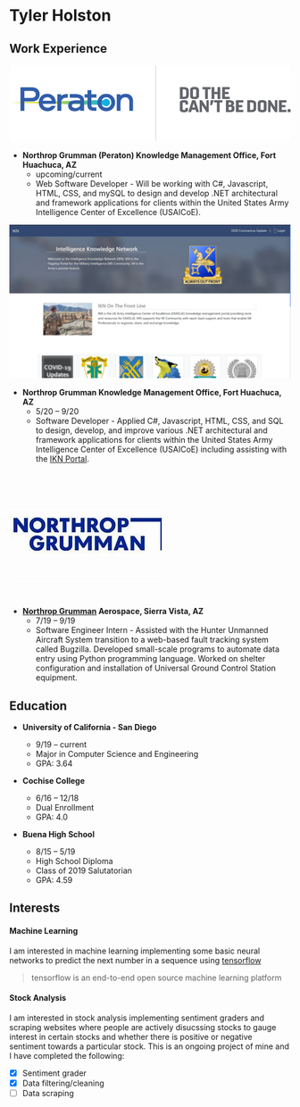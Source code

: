 # Tyler Holston

## Work Experience
![Peraton](img/Peraton.png "Peraton Logo")

- **Northrop Grumman (Peraton) Knowledge Management Office, Fort Huachuca, AZ**
    - upcoming/current
    - Web Software Developer - Will be working with C#, Javascript, HTML, CSS, and mySQL to design and develop .NET architectural and framework applications for clients within the United States Army Intelligence Center of Excellence (USAICoE).

![Northrop Grumman](img/IKN-Portal-Page.jpg "IKN Portal")

- **Northrop Grumman Knowledge Management Office, Fort Huachuca, AZ**
    - 5/20 – 9/20 
    - Software Developer - Applied C#, Javascript, HTML, CSS, and SQL to design, develop, and improve various .NET architectural and framework applications for clients within the United States Army Intelligence Center of Excellence (USAICoE) including assisting with the [IKN Portal](https://www.ikn.army.mil/).  

![Northrop Grumman](img/NG.jpg "Northrop Grumman Logo")

- **[Northrop Grumman](https://www.northropgrumman.com) Aerospace, Sierra Vista, AZ**
    - 7/19 – 9/19 
    - Software Engineer Intern - Assisted with the Hunter Unmanned Aircraft System transition to a web-based fault tracking system called Bugzilla. Developed small-scale programs to automate data entry using Python programming language. Worked on shelter configuration and installation of Universal Ground Control Station equipment.

## Education
- **University of California - San Diego**

    - 9/19 – current
    - Major in Computer Science and Engineering
    - GPA: 3.64

- **Cochise College**

    - 6/16 – 12/18
    - Dual Enrollment
    - GPA: 4.0

- **Buena High School**

    - 8/15 – 5/19 
    - High School Diploma
    - Class of 2019 Salutatorian
    - GPA: 4.59

## Interests

#### Machine Learning
I am interested in machine learning implementing some basic neural networks to predict the next number in a sequence using [tensorflow](https://www.tensorflow.org/)
> tensorflow is an end-to-end open source machine learning platform

#### Stock Analysis
I am interested in stock analysis implementing sentiment graders and scraping websites where people are actively disucssing stocks to gauge interest in certain stocks and whether there is positive or negative sentiment towards a particular stock. This is an ongoing project of mine and I have completed the following:
- [x] Sentiment grader
- [x] Data filtering/cleaning
- [ ] Data scraping